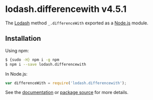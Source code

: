 # lodash.differencewith v4.5.1

The [Lodash](https://lodash.com/) method `_.differenceWith` exported as a [Node.js](https://nodejs.org/) module.

## Installation

Using npm:
```bash
$ {sudo -H} npm i -g npm
$ npm i --save lodash.differencewith
```

In Node.js:
```js
var differenceWith = require('lodash.differencewith');
```

See the [documentation](https://lodash.com/docs#differenceWith) or [package source](https://github.com/lodash/lodash/blob/4.5.1-npm-packages/lodash.differencewith) for more details.
